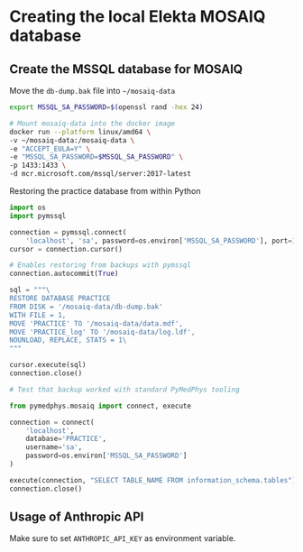 # Creating the local Elekta MOSAIQ database

## Create the MSSQL database for MOSAIQ

Move the `db-dump.bak` file into `~/mosaiq-data`

```bash
export MSSQL_SA_PASSWORD=$(openssl rand -hex 24)

# Mount mosaiq-data into the docker image
docker run --platform linux/amd64 \
-v ~/mosaiq-data:/mosaiq-data \
-e "ACCEPT_EULA=Y" \
-e "MSSQL_SA_PASSWORD=$MSSQL_SA_PASSWORD" \
-p 1433:1433 \
-d mcr.microsoft.com/mssql/server:2017-latest
```

Restoring the practice database from within Python

```python
import os
import pymssql

connection = pymssql.connect(
    'localhost', 'sa', password=os.environ['MSSQL_SA_PASSWORD'], port=1433)
cursor = connection.cursor()

# Enables restoring from backups with pymssql
connection.autocommit(True)

sql = """\
RESTORE DATABASE PRACTICE
FROM DISK = '/mosaiq-data/db-dump.bak'
WITH FILE = 1,
MOVE 'PRACTICE' TO '/mosaiq-data/data.mdf',
MOVE 'PRACTICE_log' TO '/mosaiq-data/log.ldf',
NOUNLOAD, REPLACE, STATS = 1\
"""

cursor.execute(sql)
connection.close()

# Test that backup worked with standard PyMedPhys tooling

from pymedphys.mosaiq import connect, execute

connection = connect(
    'localhost',
    database='PRACTICE',
    username='sa',
    password=os.environ['MSSQL_SA_PASSWORD']
)

execute(connection, "SELECT TABLE_NAME FROM information_schema.tables")
connection.close()
```

## Usage of Anthropic API

Make sure to set `ANTHROPIC_API_KEY` as environment variable.

